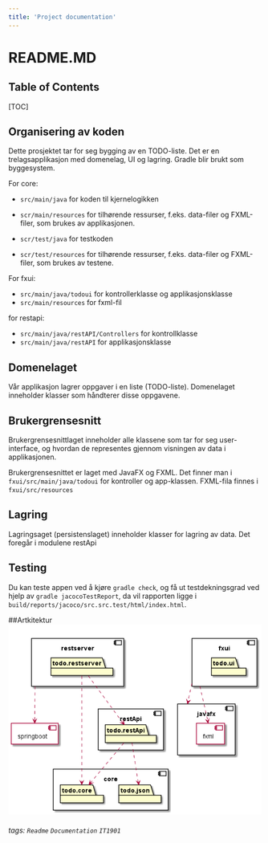 ```yaml
---
title: 'Project documentation'
---
```


README.MD
===


## Table of Contents

[TOC]

## Organisering av koden
Dette prosjektet tar for seg bygging av en TODO-liste. Det er en trelagsapplikasjon med domenelag, UI og lagring. Gradle blir brukt som byggesystem.


For core:


* `src/main/java` for koden til kjernelogikken

* `scr/main/resources` for tilhørende ressurser, f.eks. data-filer og FXML-filer, som brukes av applikasjonen.


* `scr/test/java` for testkoden

* `scr/test/resources` for tilhørende ressurser, f.eks. data-filer og FXML-filer, som brukes av testene.

For fxui:

* `src/main/java/todoui` for kontrollerklasse og applikasjonsklasse
* `src/main/resources` for fxml-fil

for restapi:
* `src/main/java/restAPI/Controllers` for kontrollklasse
* `src/main/java/restAPI` for applikasjonsklasse 

Domenelaget
---
Vår applikasjon lagrer oppgaver i en liste (TODO-liste). Domenelaget inneholder klasser som håndterer disse oppgavene. 

Brukergrensesnitt
---

Brukergrensesnittlaget inneholder alle klassene som tar for seg user-interface, og hvordan de representes gjennom visningen av data i applikasjonen.

Brukergrensesnittet er laget med JavaFX og FXML. Det finner man i `fxui/src/main/java/todoui` for kontroller og app-klassen. FXML-fila finnes i `fxui/src/resources`

Lagring
---

Lagringsaget (persistenslaget) inneholder klasser for lagring av data. Det foregår i modulene restApi

Testing
---
Du kan teste appen ved å kjøre `gradle check`, og få ut testdekningsgrad ved hjelp av `gradle jacocoTestReport`, da vil rapporten ligge i `build/reports/jacoco/src.src.test/html/index.html`.

##Artkitektur
![Arkitektur](diagram.png)

###### tags: `Readme` `Documentation` `IT1901`
